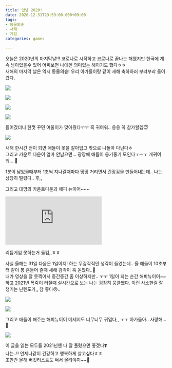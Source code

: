 ```yaml
---
title: 안녕 2020!
date: 2020-12-31T23:59:00.000+09:00
tags:
- 동물의숲
- 새해
- 게임
categories: games

---
```

오늘은 2020년의 마지막날!!! 코로나로 시작하고 코로나로 끝나는 해였지만 한국에 계속 남아있을수 있어 어찌보면 나에겐 의미있는 해이기도 했다ㅎㅎ  
새해의 마지막 날은 역시 동물의숲! 우리 아가들이랑 같이 새해 축하하러 부랴부랴 들어갔다.

![](https://blog.kakaocdn.net/dn/befHzj/btqRQRY4JLK/u96VPDFrbJZhgcKntMiXK0/img.jpg)

![](https://blog.kakaocdn.net/dn/wfJtf/btqR3RQXwwf/eRFBt3avoNW8uRk238y790/img.jpg)

![](https://blog.kakaocdn.net/dn/dsf9Aq/btqR6vfN66Q/v5kcKxe8YFmEDKmWbwLON1/img.jpg)

![](https://blog.kakaocdn.net/dn/m9Wm5/btqRTRLjgur/JVWa1Qz5oCpFW1ELRnfT61/img.jpg)

들어갔더니 한껏 꾸민 여울이가 맞아줬다ㅜㅜ 흑 귀여워.. 응응 꼭 참가할겝😇

![](https://blog.kakaocdn.net/dn/bk7trz/btqR6wseGWM/kdZBspXoUiO63LTkXj2AD0/img.jpg)

새해 한시간 전이 되면 애들이 옷을 갈아입고 밖으로 나돌아 다닌다ㅎ  
그리고 카운트 다운이 얼마 안남으면... 광장에 애들이 옹기종기 모인다ㅜㅡㅜ 개귀여워....🥺

1분이 남았을때부터 1초씩 지나갈때마다 띵띵 거리면서 긴장감을 만들어내는데.. 나는 상당히 떨렸다.. 후,,

그리고 대망의 카운트다운과 해피 뉴이어\~\~\~

<iframe src="https://play-tv.kakao.com/embed/player/cliplink/415359770?service=daum_tistory" frameborder="0" allowfullscreen="true"></iframe>

리듬게임 못하는거 들킴,,ㅎㅎ

사실 올해는 31일 다음은 1일이지! 하는 무감각적인 생각이 들었는데.. 울 애들이 10초부터 같이 봉 흔들어 줄때 새해 감각이 훅 돋았다..🤩  
내가 영상을 잘 못찍어서 중간중간 좀 이상하지만.. ㅜㅜ 1일이 되는 순간 해피뉴이어\~\~ 하고 2021년 폭죽이 터질때 실시간으로 보는 나는 굉장히 뭉클했다. 이런 사소한걸 잘 챙기는 닌텐도가,, 참 좋다😢..

![](https://blog.kakaocdn.net/dn/ZYYpA/btqRTRLjgnW/DLG95jW0ES0jeOl0yJhtD1/img.jpg)

![](https://blog.kakaocdn.net/dn/buhak2/btqRI7n8PPO/mGiq1HRvX1N5YICDcsXwlk/img.jpg)

그리고 애들이 해주는 해피뉴이어 메세지도 너무너무 귀엽다,, ㅜㅜ 아가들아.. 사랑해...💖

![](https://blog.kakaocdn.net/dn/dq32B1/btqR6u81q0V/uqXvQTqK7ouxAoGgExM8y1/img.jpg)

이 글을 읽는 모두들 2021년엔 다 잘 풀렸으면 좋겠다❣️  
나는..!! 언제나같이 건강하고 행복하게 살고싶다ㅎㅎ  
조만간 올해 버킷리스트도 써서 올려야지\~\~🥳